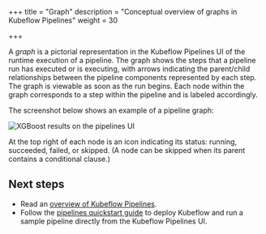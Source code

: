 +++
title = "Graph"
description = "Conceptual overview of graphs in Kubeflow Pipelines"
weight = 30
                    
+++

A *graph* is a pictorial representation in the Kubeflow Pipelines UI of the
runtime execution of a pipeline. The graph shows the steps that a pipeline run
has executed or is executing, with arrows indicating the parent/child
relationships between the pipeline components represented by each step. The
graph is viewable as soon as the run begins. Each node within the graph
corresponds to a step within the pipeline and is labeled accordingly.

The screenshot below shows an example of a pipeline graph:

<img src="/docs/images/pipelines-xgboost-graph.png" 
  alt="XGBoost results on the pipelines UI"
  class="mt-3 mb-3 border border-info rounded">

At the top right of each node is an icon indicating its status: running,
succeeded, failed, or skipped. (A node can be skipped when its 
parent contains a conditional clause.)

## Next steps

* Read an [overview of Kubeflow Pipelines](/docs/components/pipelines/overview/).
* Follow the [pipelines quickstart guide](/docs/components/pipelines/getting-started/) 
  to deploy Kubeflow and run a sample pipeline directly from the Kubeflow 
  Pipelines UI.